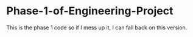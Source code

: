 # Phase-1-of-Engineering-Project
This is the phase 1 code so if I mess up it, I can fall back on this version.
